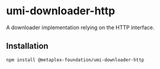 # umi-downloader-http

A downloader implementation relying on the HTTP interface.

## Installation

```sh
npm install @metaplex-foundation/umi-downloader-http
```
